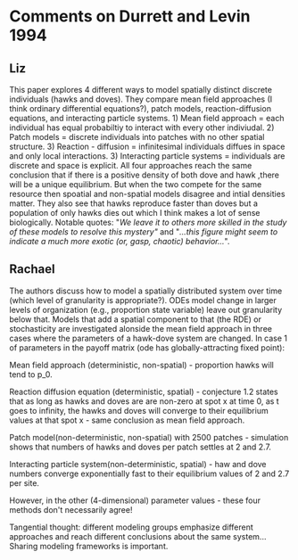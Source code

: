 # Comments on Durrett and Levin 1994

## Liz
This paper explores 4 different ways to model spatially distinct discrete individuals (hawks and doves). They compare mean field approaches (I think ordinary differential equations?), patch models, reaction-diffusion equations, and interacting particle systems. 1) Mean field approach = each individual has equal probabiltiy to interact with every other indiviudal. 2) Patch models = discrete individuals into patches with no other spatial structure. 3) Reaction - diffusion = infinitesimal individuals diffues in space and only local interactions. 3) Interacting particle systems = individuals are discrete and space is explicit. All four approaches reach the same conclusion that if there is a positive density of both dove and hawk ,there will be a unique equilibrium. But when the two compete for the same resource then spoatial and non-spatial models disagree and intial densities matter. They also see that hawks reproduce faster than doves but a population of only hawks dies out which I think makes a lot of sense biologically. Notable quotes: "_We leave it to others more skilled in the study of these models to resolve this mystery"_ and "_...this figure might seem to indicate a much more exotic (or, gasp, chaotic) behavior..._".


## Rachael

The authors discuss how to model a spatially distributed system over time (which level of granularity is appropriate?). ODEs model change in larger levels of organization (e.g., proportion state variable) leave out granularity below that. Models that add a spatial component to that (the RDE) or stochasticity are  investigated alonside the mean field approach in three cases where the parameters of a hawk-dove system are changed. In case 1 of parameters in the payoff matrix (ode has globally-attracting fixed point):

Mean field approach (deterministic, non-spatial) - proportion hawks will tend to p_0.

Reaction diffusion equation (deterministic, spatial) - conjecture 1.2 states that as long as hawks and doves are are non-zero at spot x at time 0, as t goes to infinity, the hawks and doves will converge to their equilibrium values at that spot x - same conclusion as mean field approach.

Patch model(non-deterministic, non-spatial) with 2500 patches - simulation shows that numbers of hawks and doves per patch settles at 2 and 2.7.

Interacting particle system(non-deterministic, spatial) - haw and dove numbers converge exponentially fast to their equilibrium values of 2 and 2.7 per site. 

However, in the other (4-dimensional) parameter values - these four methods don't necessarily agree! 

Tangential thought: different modeling groups emphasize different approaches and reach different conclusions about the same system... Sharing modeling frameworks is important. 
